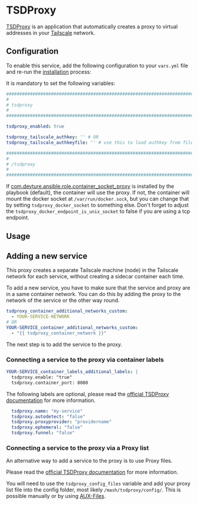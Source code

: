 # TSDProxy

[TSDProxy](https://almeidapaulopt.github.io/tsdproxy/) is an application that automatically creates a proxy to virtual addresses in your [Tailscale](https://tailscale.com/) network.


## Configuration

To enable this service, add the following configuration to your `vars.yml` file and re-run the [installation](../installing.md) process:

It is mandatory to set the following variables:

```yaml
########################################################################
#                                                                      #
# tsdproxy                                                             #
#                                                                      #
########################################################################

tsdproxy_enabled: true

tsdproxy_tailscale_authkey: '' # OR
tsdproxy_tailscale_authkeyfile: '' # use this to load authkey from file. If this is defined, Authkey is ignored

########################################################################
#                                                                      #
# /tsdproxy                                                            #
#                                                                      #
########################################################################
```

If [com.devture.ansible.role.container_socket_proxy](https://github.com/devture/com.devture.ansible.role.container_socket_proxy) is installed by the playbook (default), the container will use the proxy.
If not, the container will mount the docker socket at `/var/run/docker.sock`, but you can change that by setting `tsdproxy_docker_socket` to something else. Don't forget to adjust the `tsdproxy_docker_endpoint_is_unix_socket` to false if you are using a tcp endpoint. 

## Usage

## Adding a new service

This proxy creates a separate Tailscale machine (node) in the Tailscale network for each service, without creating a sidecar container each time.

To add a new service, you have to make sure that the service and proxy are in a same container network. You can do this by adding the proxy to the network of the service or the other way round.

```yaml
tsdproxy_container_additional_networks_custom:
  - YOUR-SERVICE-NETWORK
# OR
YOUR-SERVICE_container_additional_networks_custom:
  - "{{ tsdproxy_container_network }}"
```

The next step is to add the service to the proxy.

### Connecting a service to the proxy via container labels

```yaml
YOUR-SERVICE_container_labels_additional_labels: |
  tsdproxy.enable: "true"
  tsdproxy.container_port: 8080
```

The following labels are optional, please read the [official TSDProxy documentation](https://almeidapaulopt.github.io/tsdproxy/docs/docker/) for more information.

```yaml	
  tsdproxy.name: "my-service"
  tsdproxy.autodetect: "false"
  tsdproxy.proxyprovider: "providername"
  tsdproxy.ephemeral: "false"
  tsdproxy.funnel: "false"
```

### Connecting a service to the proxy via a Proxy list

An alternative way to add a service to the proxy is to use Proxy files.

Please read the [official TSDProxy documentation](https://almeidapaulopt.github.io/tsdproxy/docs/files/) for more information.

You will need to use the `tsdproxy_config_files` variable and add your proxy list file into the config folder, most likely `/mash/tsdproxy/config/`.
This is possible manually or by using [AUX-Files](https://github.com/mother-of-all-self-hosting/mash-playbook/blob/main/docs/services/auxiliary.md).

